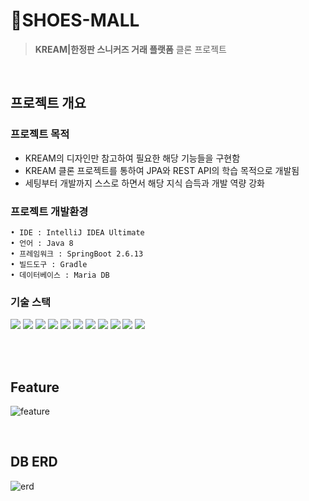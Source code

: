
# 👟SHOES-MALL
> **KREAM|한정판 스니커즈 거래 플랫폼** 클론 프로젝트

<br/>

## 프로젝트 개요 

### 프로젝트 목적 

- KREAM의 디자인만 참고하여 필요한 해당 기능들을 구현함
- KREAM 클론 프로젝트를 통하여 JPA와 REST API의 학습 목적으로 개발됨
- 세팅부터 개발까지 스스로 하면서 해당 지식 습득과 개발 역량 강화

### 프로젝트 개발환경

```
• IDE : IntelliJ IDEA Ultimate
• 언어 : Java 8
• 프레임워크 : SpringBoot 2.6.13
• 빌드도구 : Gradle 
• 데이터베이스 : Maria DB
```

### 기술 스택 

<p align="left">
<img src="https://img.shields.io/badge/Java 8-007396?style=flat&logo=Java&logoColor=white">
<img src="https://img.shields.io/badge/Spring Boot-6DB33F?style=flat&logo=Spring Boot&logoColor=white">
<img src="https://img.shields.io/badge/JPA-00A98F?style=flat">
<img src="https://img.shields.io/badge/QueryDsl-40AEF0?style=flat">
<img src="https://img.shields.io/badge/Thymeleaf-3FE669?style=flat&logo=Thymeleaf&logoColor=white">
<img src="https://img.shields.io/badge/jQuery-0769AD?style=flat&logo=Oracle&logoColor=white">
<img src="https://img.shields.io/badge/JavaScript-F7DF1E?style=flat&logo=JavaScript&logoColor=white">
<img src="https://img.shields.io/badge/HTML5-E34F26?style=flat&logo=HTML5&logoColor=white">
<img src="https://img.shields.io/badge/CSS3-1572B6?style=flat&logo=CSS3&logoColor=white">
<img src="https://img.shields.io/badge/Gradle-02303A?style=flat&logo=Gradle&logoColor=white">
<img src="https://img.shields.io/badge/MariaDB-003545?style=flat&logo=MariaDB&logoColor=white">
</p>

<br/>


<br/>

## Feature

![feature](https://user-images.githubusercontent.com/76427264/207240499-9226add4-bf7e-4578-8668-10bacad5ffd5.png)


<br/>

## DB ERD 

![erd](https://user-images.githubusercontent.com/76427264/206983062-08482e2f-31ee-4ca7-8046-4d8290cd74fb.png)


